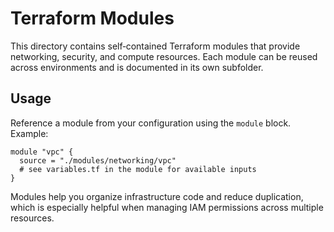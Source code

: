 # Terraform Modules

This directory contains self‑contained Terraform modules that provide networking, security, and compute resources. Each module can be reused across environments and is documented in its own subfolder.

## Usage
Reference a module from your configuration using the `module` block. Example:

```hcl
module "vpc" {
  source = "./modules/networking/vpc"
  # see variables.tf in the module for available inputs
}
```

Modules help you organize infrastructure code and reduce duplication, which is especially helpful when managing IAM permissions across multiple resources.
